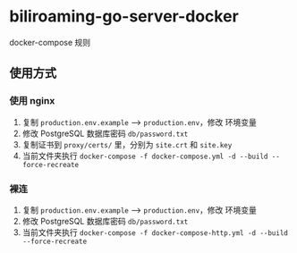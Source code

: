 # biliroaming-go-server-docker
docker-compose 规则

## 使用方式
### 使用 nginx
1. 复制 `production.env.example` --> `production.env`，修改 环境变量
2. 修改 PostgreSQL 数据库密码 `db/password.txt`
3. 复制证书到 `proxy/certs/` 里，分别为 `site.crt` 和 `site.key`
4. 当前文件夹执行 `docker-compose -f docker-compose.yml -d --build --force-recreate`
### 裸连
1. 复制 `production.env.example` --> `production.env`，修改 环境变量
2. 修改 PostgreSQL 数据库密码 `db/password.txt`
3. 当前文件夹执行 `docker-compose -f docker-compose-http.yml -d --build --force-recreate`
